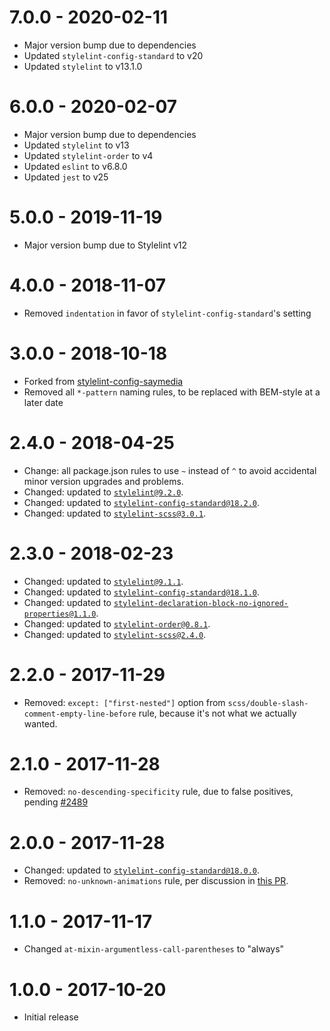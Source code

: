 # 7.0.0 - 2020-02-11

-   Major version bump due to dependencies
-   Updated `stylelint-config-standard` to v20
-   Updated `stylelint` to v13.1.0

# 6.0.0 - 2020-02-07

-   Major version bump due to dependencies
-   Updated `stylelint` to v13
-   Updated `stylelint-order` to v4
-   Updated `eslint` to v6.8.0
-   Updated `jest` to v25

# 5.0.0 - 2019-11-19

-   Major version bump due to Stylelint v12

# 4.0.0 - 2018-11-07

-   Removed `indentation` in favor of `stylelint-config-standard`'s setting

# 3.0.0 - 2018-10-18

-   Forked from [stylelint-config-saymedia](https://github.com/saymedia/stylelint-config-saymedia)
-   Removed all `*-pattern` naming rules, to be replaced with BEM-style at a later date

# 2.4.0 - 2018-04-25

-   Change: all package.json rules to use `~` instead of `^` to avoid accidental minor version upgrades and problems.
-   Changed: updated to [`stylelint@9.2.0`](https://github.com/stylelint/stylelint/releases/tag/9.2.0).
-   Changed: updated to [`stylelint-config-standard@18.2.0`](https://github.com/stylelint/stylelint-config-standard/releases/tag/18.2.0).
-   Changed: updated to [`stylelint-scss@3.0.1`](https://github.com/kristerkari/stylelint-scss/releases/tag/3.0.1).

# 2.3.0 - 2018-02-23

-   Changed: updated to [`stylelint@9.1.1`](https://github.com/stylelint/stylelint/releases/tag/9.1.1).
-   Changed: updated to [`stylelint-config-standard@18.1.0`](https://github.com/stylelint/stylelint-config-standard/releases/tag/18.1.0).
-   Changed: updated to [`stylelint-declaration-block-no-ignored-properties@1.1.0`](https://github.com/kristerkari/stylelint-declaration-block-no-ignored-properties/releases/tag/1.1.0).
-   Changed: updated to [`stylelint-order@0.8.1`](https://github.com/hudochenkov/stylelint-order/releases/tag/0.8.1).
-   Changed: updated to [`stylelint-scss@2.4.0`](https://github.com/kristerkari/stylelint-scss/releases/tag/2.4.0).

# 2.2.0 - 2017-11-29

-   Removed: `except: ["first-nested"]` option from `scss/double-slash-comment-empty-line-before` rule, because it's not what we actually wanted.

# 2.1.0 - 2017-11-28

-   Removed: `no-descending-specificity` rule, due to false positives, pending [#2489](https://github.com/stylelint/stylelint/issues/2489)

# 2.0.0 - 2017-11-28

-   Changed: updated to [`stylelint-config-standard@18.0.0`](https://github.com/stylelint/stylelint-config-standard/releases/tag/18.0.0).
-   Removed: `no-unknown-animations` rule, per discussion in [this PR](https://github.com/stylelint/stylelint-config-recommended/pull/9).

# 1.1.0 - 2017-11-17

-   Changed `at-mixin-argumentless-call-parentheses` to "always"

# 1.0.0 - 2017-10-20

-   Initial release
